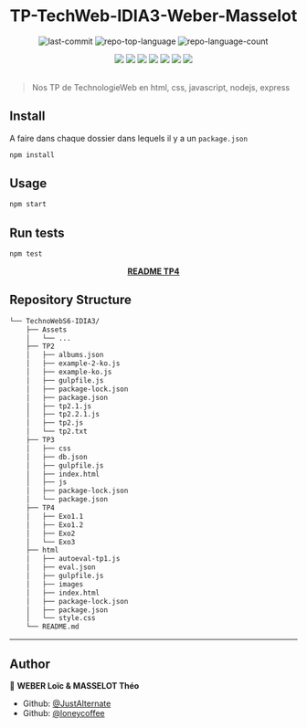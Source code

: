 <h1 align="center">TP-TechWeb-IDIA3-Weber-Masselot</h1>

<p align="center">
	<img src="https://img.shields.io/github/last-commit/justalternate/TechnoWebS6-IDIA3?style=default&logo=git&logoColor=white&color=0080ff" alt="last-commit">
	<img src="https://img.shields.io/github/languages/top/justalternate/TechnoWebS6-IDIA3?style=default&color=0080ff" alt="repo-top-language">
	<img src="https://img.shields.io/github/languages/count/justalternate/TechnoWebS6-IDIA3?style=default&color=0080ff" alt="repo-language-count"
>
<center>
<img src="https://img.shields.io/badge/html5-%23E34F26.svg?style=for-the-badge&logo=html5&logoColor=white">
<img src="https://img.shields.io/badge/css3-%231572B6.svg?style=for-the-badge&logo=css3&logoColor=white">
<img src="https://img.shields.io/badge/javascript-%23323330.svg?style=for-the-badge&logo=javascript&logoColor=%23F7DF1E">
<img src="https://img.shields.io/badge/express.js-%23404d59.svg?style=for-the-badge&logo=express&logoColor=%2361DAFB">
<img src="https://img.shields.io/badge/GULP-%23CF4647.svg?style=for-the-badge&logo=gulp&logoColor=white">
<img src="https://img.shields.io/badge/node.js-6DA55F?style=for-the-badge&logo=node.js&logoColor=white">
<img src="https://img.shields.io/badge/NPM-%23CB3837.svg?style=for-the-badge&logo=npm&logoColor=white">
</center>
</br>

> Nos TP de TechnologieWeb en html, css, javascript, nodejs, express

## Install
A faire dans chaque dossier dans lequels il y a un `package.json`

```sh
npm install
```

## Usage

```sh
npm start
```

## Run tests

```sh
npm test
```

<center><strong><a href="https://github.com/JustAlternate/TechnoWebS6-IDIA3/tree/main/TP4"> README TP4 </a></strong></center>

##  Repository Structure
```sh
└── TechnoWebS6-IDIA3/
    ├── Assets
    │   └── ...
    ├── TP2
    │   ├── albums.json
    │   ├── example-2-ko.js
    │   ├── example-ko.js
    │   ├── gulpfile.js
    │   ├── package-lock.json
    │   ├── package.json
    │   ├── tp2.1.js
    │   ├── tp2.2.1.js
    │   ├── tp2.js
    │   └── tp2.txt
    ├── TP3
    │   ├── css
    │   ├── db.json
    │   ├── gulpfile.js
    │   ├── index.html
    │   ├── js
    │   ├── package-lock.json
    │   └── package.json
    ├── TP4
    │   ├── Exo1.1
    │   ├── Exo1.2
    │   ├── Exo2
    │   └── Exo3
    ├── html
    │   ├── autoeval-tp1.js
    │   ├── eval.json
    │   ├── gulpfile.js
    │   ├── images
    │   ├── index.html
    │   ├── package-lock.json
    │   ├── package.json
    │   └── style.css
    └── README.md
```
---

## Author

👤 **WEBER Loïc & MASSELOT Théo**

* Github: [@JustAlternate](https://github.com/JustAlternate)
* Github: [@loneycoffee](https://github.com/loneycoffee)

